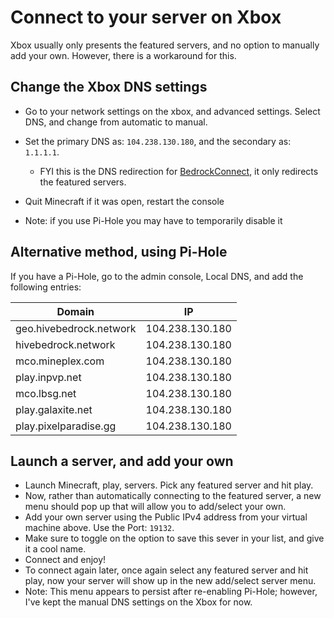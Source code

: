 # Connect to your server on Xbox

Xbox usually only presents the featured servers, and no option to manually add your own. However, there is a workaround for this.

## Change the Xbox DNS settings

- Go to your network settings on the xbox, and advanced settings. Select DNS, and change from automatic to manual. 
- Set the primary DNS as: `104.238.130.180`, and the secondary as: `1.1.1.1`.
  - FYI this is the DNS redirection for [BedrockConnect](https://github.com/Pugmatt/BedrockConnect), it only redirects the featured servers.

- Quit Minecraft if it was open, restart the console
- Note: if you use Pi-Hole you may have to temporarily disable it

## Alternative method, using Pi-Hole

If you have a Pi-Hole, go to the admin console, Local DNS, and add the following entries:

| Domain                  | IP              |
| ----------------------- | --------------- |
| geo.hivebedrock.network | 104.238.130.180 |
| hivebedrock.network     | 104.238.130.180 |
| mco.mineplex.com        | 104.238.130.180 |
| play.inpvp.net          | 104.238.130.180 |
| mco.lbsg.net            | 104.238.130.180 |
| play.galaxite.net       | 104.238.130.180 |
| play.pixelparadise.gg   | 104.238.130.180 |

## Launch a server, and add your own

- Launch Minecraft, play, servers. Pick any featured server and hit play. 
- Now, rather than automatically connecting to the featured server, a new menu should pop up that will allow you to add/select your own.
- Add your own server using the Public IPv4 address from your virtual machine above. Use the Port: `19132`. 
- Make sure to toggle on the option to save this sever in your list, and give it a cool name.
- Connect and enjoy!
- To connect again later, once again select any featured server and hit play, now your server will show up in the new add/select server menu. 
- Note: This menu appears to persist after re-enabling Pi-Hole; however, I've kept the manual DNS settings on the Xbox for now.

